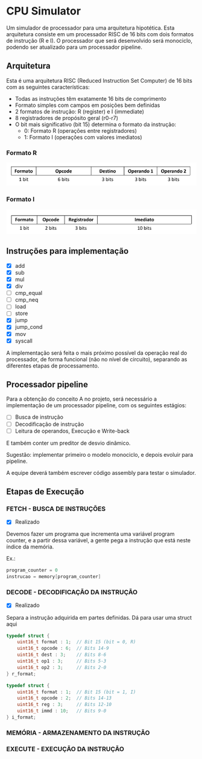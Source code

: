 # CPU Simulator

Um simulador de processador para uma arquitetura hipotética. Esta arquitetura consiste em um processador RISC de 16 bits com dois formatos de instrução (R e I). O processador que será desenvolvido será monociclo, podendo ser atualizado para um processador pipeline.

## Arquitetura

Esta é uma arquitetura RISC (Reduced Instruction Set Computer) de 16 bits com as seguintes características:

- Todas as instruções têm exatamente 16 bits de comprimento
- Formato simples com campos em posições bem definidas
- 2 formatos de instrução: R (register) e I (immediate)
- 8 registradores de propósito geral (r0-r7)
- O bit mais significativo (bit 15) determina o formato da instrução:
  - 0: Formato R (operações entre registradores)
  - 1: Formato I (operações com valores imediatos)

### Formato R

![Tabela com a ordem de bits da instrução com formato R](images/r-format.png)

### Formato I

![Tabela com a ordem de bits da instrução com formato I](images/i-format.png)

## Instruções para implementação

- [x] add
- [x] sub
- [x] mul
- [x] div
- [ ] cmp_equal
- [ ] cmp_neq
- [ ] load
- [ ] store
- [x] jump
- [x] jump_cond
- [x] mov
- [x] syscall

A implementação será feita o mais próximo possível da operação real do processador, de forma funcional (não no nível de circuito), separando as diferentes etapas de processamento.


## Processador pipeline

Para a obtenção do conceito A no projeto, será necessário a implementação de um processador pipeline, com os seguintes estágios: 

- [ ] Busca de instrução
- [ ] Decodificação de instrução
- [ ] Leitura de operandos, Execução e Write-back

E também conter um preditor de desvio dinâmico.

Sugestão: implementar primeiro o modelo monociclo, e depois evoluir para pipeline.

A equipe deverá também escrever código assembly para testar o simulador.

## Etapas de Execução 

### FETCH - BUSCA DE INSTRUÇÕES

- [x] Realizado

Devemos fazer um programa que incrementa uma variável program counter, e a partir dessa variável, a gente pega a instrução que está neste índice da memória.

Ex.:
```c
program_counter = 0
instrucao = memory[program_counter]
```
    
### DECODE - DECODIFICAÇÃO DA INSTRUÇÃO
- [x] Realizado

Separa a instrução adquirida em partes definidas. Dá para usar uma struct aqui

```c
typedef struct {
    uint16_t format : 1;  // Bit 15 (bit = 0, R)
    uint16_t opcode : 6;  // Bits 14-9
    uint16_t dest : 3;    // Bits 8-6 
    uint16_t op1 : 3;     // Bits 5-3 
    uint16_t op2 : 3;     // Bits 2-0 
} r_format;
```

```c
typedef struct {
    uint16_t format : 1;  // Bit 15 (bit = 1, I)
    uint16_t opcode : 2;  // Bits 14-13
    uint16_t reg : 3;     // Bits 12-10 
    uint16_t immd : 10;   // Bits 9-0
} i_format;
```

### MEMÓRIA - ARMAZENAMENTO DA INSTRUÇÃO

### EXECUTE - EXECUÇÃO DA INSTRUÇÃO